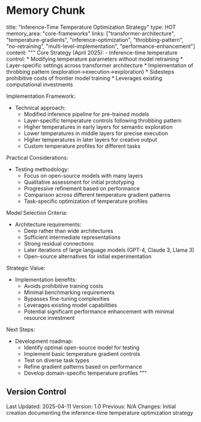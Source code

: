 # Memory Chunk

<chunk>
title: "Inference-Time Temperature Optimization Strategy"
type: HOT
memory_area: "core-frameworks"
links: ["transformer-architecture", "temperature-gradients", "inference-optimization", "throbbing-pattern", "no-retraining", "multi-level-implementation", "performance-enhancement"]
content: """
Core Strategy (April 2025):
- Inference-time temperature control:
  * Modifying temperature parameters without model retraining
  * Layer-specific settings across transformer architecture
  * Implementation of throbbing pattern (exploration→execution→exploration)
  * Sidesteps prohibitive costs of frontier model training
  * Leverages existing computational investments

Implementation Framework:
- Technical approach:
  * Modified inference pipeline for pre-trained models
  * Layer-specific temperature controls following throbbing pattern
  * Higher temperatures in early layers for semantic exploration
  * Lower temperatures in middle layers for precise execution
  * Higher temperatures in later layers for creative output
  * Custom temperature profiles for different tasks

Practical Considerations:
- Testing methodology:
  * Focus on open-source models with many layers
  * Qualitative assessment for initial prototyping
  * Progressive refinement based on performance
  * Comparison across different temperature gradient patterns
  * Task-specific optimization of temperature profiles

Model Selection Criteria:
- Architecture requirements:
  * Deep rather than wide architectures
  * Sufficient intermediate representations
  * Strong residual connections
  * Later iterations of large language models (GPT-4, Claude 3, Llama 3)
  * Open-source alternatives for initial experimentation

Strategic Value:
- Implementation benefits:
  * Avoids prohibitive training costs
  * Minimal benchmarking requirements
  * Bypasses fine-tuning complexities
  * Leverages existing model capabilities
  * Potential significant performance enhancement with minimal resource investment

Next Steps:
- Development roadmap:
  * Identify optimal open-source model for testing
  * Implement basic temperature gradient controls
  * Test on diverse task types
  * Refine gradient patterns based on performance
  * Develop domain-specific temperature profiles
"""
</chunk>

## Version Control
Last Updated: 2025-04-11
Version: 1.0
Previous: N/A
Changes: Initial creation documenting the inference-time temperature optimization strategy

